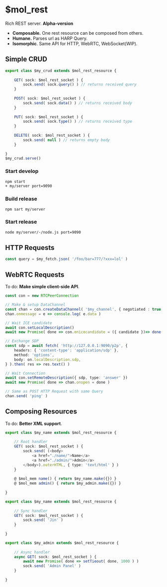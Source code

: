 # $mol_rest

Rich REST server. **Alpha-version**

- **Composable.** One rest resource can be composed from others.
- **Humane.** Parses url as HARP Query.
- **Isomorphic**. Same API for HTTP, WebRTC, WebSocket(WIP).

## Simple CRUD

```ts
export class $my_crud extends $mol_rest_resource {
	
	GET( sock: $mol_rest_socket ) {
		sock.send( sock.query() ) // returns received query
	}
	
	POST( sock: $mol_rest_socket ) {
		sock.send( sock.data() ) // returns received body
	}
	
	PUT( sock: $mol_rest_socket ) {
		sock.send( sock.type() ) // returns received type
	}
	
	DELETE( sock: $mol_rest_socket ) {
		sock.send( null ) // returns empty body
	}
	
}
$my_crud.serve()
```

### Start develop

```sh
npm start
+ my/server port=9090
```

### Build release

```sh
npm sart my/server
```

### Start release
```sh
node my/server/-/node.js port=9090
```

## HTTP Requests

```ts
const query = $my_fetch.json( '/foo/bar=777/?xxx=lol' )
```

## WebRTC Requests

To do: **Make simple client-side API**.

```ts
const con = new RTCPeerConnection

// Make & setup DataChannel
const chan = con.createDataChannel( '$my_channel', { negotiated : true, id: 0 } )
chan.onmessage = e => console.log( e.data )

// Wait ICE candidate
await con.setLocalDescription()
await new Promise( done => con.onicecandidate = ({ candidate })=> done( candidate ) )

// Exchange SDP
const sdp = await fetch( 'http://127.0.0.1:9090/p2p', {
	headers: { 'content-type': 'application/sdp' },
	method: 'options',
	body: on.localDescription.sdp,
} ).then( res => res.text() )

// Wait Connection
await con.setRemoteDescription({ sdp, type: 'answer' })
await new Promise( done => chan.onopen = done )

// Same as POST HTTP Request with same Query
chan.send( 'ping' )
```

## Composing Resources

To do: **Better XML support**.

```ts
export class $my_name extends $mol_rest_resource {
	
	// Root handler
	GET( sock: $mol_rest_socket ) {
		sock.send( (<body>
			<a href="./name/">Name</a>
			<a href="./admin/">Admin</a>
		</body>).outerHTML, { type: 'text/html' } )
	}
	
	@ $mol_mem name() { return $my_name.make({}) }
	@ $mol_mem admin() { return $my_admin.make({}) }
	
}

export class $my_name extends $mol_rest_resource {
	
	// Sync handler
	GET( sock: $mol_rest_socket ) {
		sock.send( 'Jin' )
	}
	
}

export class $my_admin extends $mol_rest_resource {
	
	// Async handler
	async GET( sock: $mol_rest_socket ) {
		await new Promise( done => setTieout( done, 1000 ) )
		sock.send( 'Admin Panel' )
	}
	
}
```
